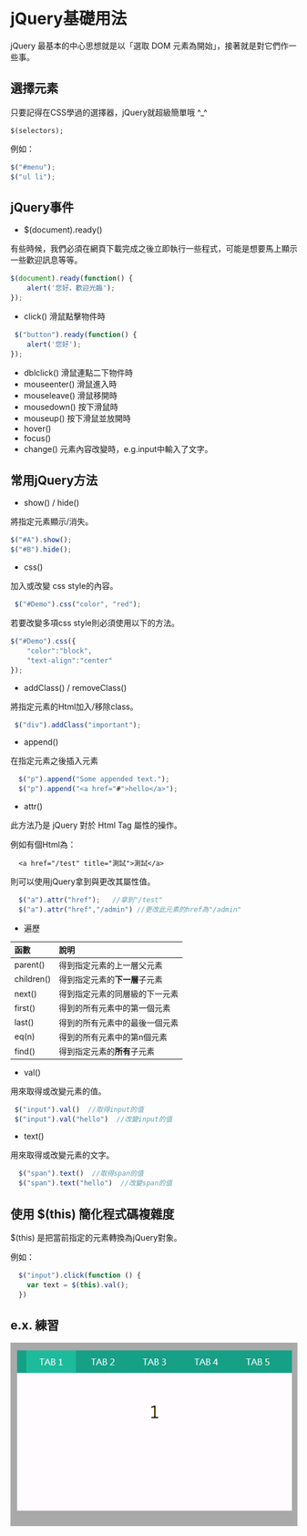 # jQuery基礎用法

jQuery 最基本的中心思想就是以「選取 DOM 元素為開始」，接著就是對它們作一些事。

## 選擇元素

只要記得在CSS學過的選擇器，jQuery就超級簡單哦 ^\_^

```text
$(selectors);
```

例如：

```javascript
$("#menu");
$("ul li");
```

## jQuery事件

* $\(document\).ready\(\) 

有些時候，我們必須在網頁下載完成之後立即執行一些程式，可能是想要馬上顯示一些歡迎訊息等等。

```javascript
$(document).ready(function() {  
    alert('您好，歡迎光臨');  
});
```

* click\(\) 滑鼠點擊物件時

```javascript
 $("button").ready(function() {  
    alert('您好');  
});
```

* dblclick\(\) 滑鼠連點二下物件時
* mouseenter\(\) 滑鼠進入時
* mouseleave\(\) 滑鼠移開時
* mousedown\(\)  按下滑鼠時
* mouseup\(\)  按下滑鼠並放開時
* hover\(\)
* focus\(\)  
* change\(\)  元素內容改變時，e.g.input中輸入了文字。

## 常用jQuery方法

* show\(\) / hide\(\)

將指定元素顯示/消失。

```javascript
$("#A").show();
$("#B").hide();
```

* css\(\)

加入或改變 css style的內容。

```javascript
 $("#Demo").css("color", "red");
```

若要改變多項css style則必須使用以下的方法。

```javascript
$("#Demo").css({
    "color":"block",
    "text-align":"center"
});
```

* addClass\(\) / removeClass\(\)

將指定元素的Html加入/移除class。

```javascript
 $("div").addClass("important");
```

* append\(\)

在指定元素之後插入元素

```javascript
  $("p").append("Some appended text.");
  $("p").append("<a href="#">hello</a>");
```

* attr\(\)

此方法乃是 jQuery 對於 Html Tag 屬性的操作。

例如有個Html為：

```markup
  <a href="/test" title="測試">測試</a>
```

則可以使用jQuery拿到與更改其屬性值。

```javascript
  $("a").attr("href");   //拿到"/test"
  $("a").attr("href","/admin") //更改此元素的href為"/admin"
```

* 遍歷

| 函數 | 說明 |
| :--- | :--- |
| parent\(\) | 得到指定元素的上一層父元素 |
| children\(\) | 得到指定元素的**下一層**子元素 |
| next\(\) | 得到指定元素的同層級的下一元素 |
| first\(\) | 得到的所有元素中的第一個元素 |
| last\(\) | 得到的所有元素中的最後一個元素 |
| eq\(n\) | 得到的所有元素中的第n個元素 |
| find\(\) | 得到指定元素的**所有**子元素 |

* val\(\)

用來取得或改變元素的值。

```javascript
 $("input").val()  //取得input的值
 $("input").val("hello")  //改變input的值
```

* text\(\)

用來取得或改變元素的文字。

```javascript
  $("span").text()  //取得span的值
  $("span").text("hello")  //改變span的值
```

## 使用 $\(this\) 簡化程式碼複雜度

$\(this\) 是把當前指定的元素轉換為jQuery對象。

例如：

```javascript
  $("input").click(function () {
    var text = $(this).val();
  })
```

## e.x. 練習

![](../.gitbook/assets/jquery_tab.gif)

